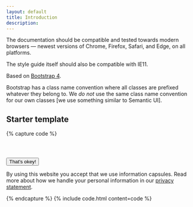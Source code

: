```yaml
---
layout: default
title: Introduction
description:
---
```


The documentation should be compatible and tested towards modern browsers &mdash; newest versions of Chrome, Firefox, Safari, and Edge, on all platforms.

The style guide itself should also be compatible with IE11.

Based on <a href="https://getbootstrap.com/">Bootstrap 4</a>.

Bootstrap has a class name convention where all classes are prefixed whatever they belong to. We <em>do not</em> use the same class name convention for our own classes [we use something similar to Semantic UI].

## Starter template

{% capture code %}
<!doctype html>
<html xmlns="http://www.w3.org/1999/xhtml" lang="nb-NO" class="">

<head>
  <meta charset="utf-8">
  <meta name="viewport" content="width=device-width, initial-scale=1, shrink-to-fit=no">
  <title>Vecora</title>
  <base href="">
  <link rel="stylesheet" href="styles.css">
</head>

<body>

  <header id="header">
  </header>

  <main id="content" role="main">
  </main>

  <footer id="footer">
  </footer>

  <div class="cookie-message">
    <button class="button primary float-right">That's okey!</button>
    <p>By using this website you accept that we use information capsules. Read more about how we handle your personal information in our <a href="#">privacy statement</a>.</p>
  </div>

  <script src="scripts.js"></script>
  <script async defer src="//maps.googleapis.com/maps/api/js?key=AIzaSyDAC2otWTUAVKGqsOyNNOgztuH64LFBNQs&callback=Maps.init"></script>
</body>

</html>
{% endcapture %}
{% include code.html content=code %}
